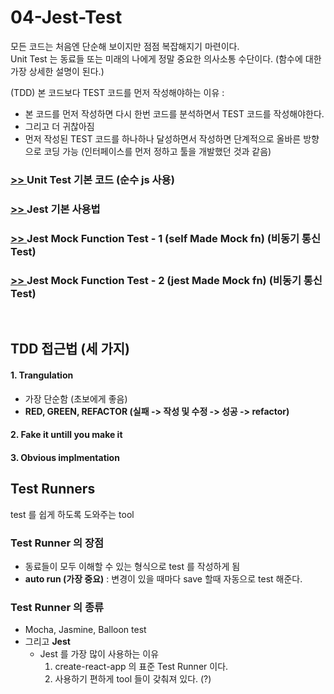 # 04-Jest-Test

모든 코드는 처음엔 단순해 보이지만 점점 복잡해지기 마련이다.   
Unit Test 는 동료들 또는 미래의 나에게 정말 중요한 의사소통 수단이다. (함수에 대한 가장 상세한 설명이 된다.)

(TDD) 본 코드보다 TEST 코드를 먼저 작성해야하는 이유 :    
  - 본 코드를 먼저 작성하면 다시 한번 코드를 분석하면서 TEST 코드를 작성해야한다.
  - 그리고 더 귀찮아짐
  - 먼저 작성된 TEST 코드를 하나하나 달성하면서 작성하면 단계적으로 올바른 방향으로 코딩 가능 (인터페이스를 먼저 정하고 툴을 개발했던 것과 같음)

### [>> ](./UnitTestBasic/example.js) Unit Test 기본 코드 (순수 js 사용)

### [>> ](./Jest_Basic/order-total.test.js) Jest 기본 사용법

### [>> ](./Jest_Mock/selfMade_Mock/order-total-async.test.js) Jest Mock Function Test - 1 (self Made Mock fn) (비동기 통신 Test)

### [>> ](./Jest_Mock/jestMade_Mock/) Jest Mock Function Test - 2 (jest Made Mock fn) (비동기 통신 Test)

<br/>

## TDD 접근법 (세 가지)

#### 1. Trangulation
  - 가장 단순함 (초보에게 좋음)
  - **RED, GREEN, REFACTOR (실패 -> 작성 및 수정 -> 성공 -> refactor)**

#### 2. Fake it untill you make it

#### 3. Obvious implmentation


## Test Runners
test 를 쉽게 하도록 도와주는 tool

### Test Runner 의 장점
 - 동료들이 모두 이해할 수 있는 형식으로 test 를 작성하게 됨
 - **auto run (가장 중요)** : 변경이 있을 때마다 save 할때 자동으로 test 해준다.

### Test Runner 의 종류
 - Mocha, Jasmine, Balloon test
 - 그리고 **Jest**
   - Jest 를 가장 많이 사용하는 이유
     1. create-react-app 의 표준 Test Runner 이다.
     2. 사용하기 편하게 tool 들이 갖춰져 있다. (?) 

